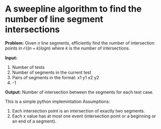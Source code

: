 # A sweepline algorithm to find the number of line segment intersections
**Problem:** Given $n$ line segments, efficiently find the number of intersection points in $\mathcal{O}((n + k) log n)$ where $k$ is the number of intersections.

**Input:**
1. Number of tests
2. Number of segments in the current test
3. Pairs of segments in the format: x1 y1 x2 y2
4. -1

**Output:** Number of intersection between the segments for each test case.

This is a simple python implemintation 
Assumptions:
1. Each intersection point is an intersection of exactly two segments.
2. Each x value has at most one event (intersection point or a beginning or an end of a segment).
